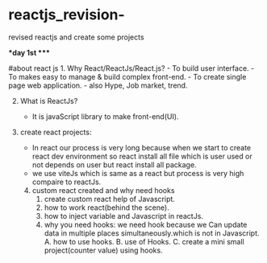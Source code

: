 # reactjs_revision-

revised reactjs and create some projects

**\*day 1st \*\*\***

#about react js 1. Why React/ReactJs/React.js? - To build user interface. - To makes easy to manage & build complex front-end. - To create single page web application. - also Hype, Job market, trend.

2. What is ReactJs?

   - It is javaScript library to make front-end(UI).

3. create react projects:

   - In react our process is very long because when we start to create react dev environment so react install all file which is user used or not depends on user but react install all package.
   - we use viteJs which is same as a react but process is very high compaire to reactJs.

   4. custom react created and why need hooks
      1. create custom react help of Javascript.
      2. how to work react(behind the scene).
      3. how to inject variable and Javascript in reactJs.
      4. why you need hooks: we need hook because we Can update data in multiple places simultaneously.which is not in Javascript.
         A. how to use hooks.
         B. use of Hooks.
         C. create a mini small project(counter value) using hooks.
